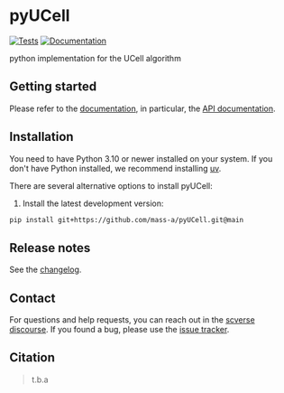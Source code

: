 # pyUCell

[![Tests][badge-tests]][tests]
[![Documentation][badge-docs]][documentation]

[badge-tests]: https://img.shields.io/github/actions/workflow/status/mass-a/pyUCell/test.yaml?branch=main
[badge-docs]: https://img.shields.io/readthedocs/pyUCell

python implementation for the UCell algorithm

## Getting started

Please refer to the [documentation][],
in particular, the [API documentation][].

## Installation

You need to have Python 3.10 or newer installed on your system.
If you don't have Python installed, we recommend installing [uv][].

There are several alternative options to install pyUCell:

<!--
1) Install the latest release of `pyUCell` from [PyPI][]:

```bash
pip install pyUCell
```
-->

1. Install the latest development version:

```bash
pip install git+https://github.com/mass-a/pyUCell.git@main
```

## Release notes

See the [changelog][].

## Contact

For questions and help requests, you can reach out in the [scverse discourse][].
If you found a bug, please use the [issue tracker][].

## Citation

> t.b.a

[uv]: https://github.com/astral-sh/uv
[scverse discourse]: https://discourse.scverse.org/
[issue tracker]: https://github.com/mass-a/pyUCell/issues
[tests]: https://github.com/mass-a/pyUCell/actions/workflows/test.yaml
[documentation]: https://pyUCell.readthedocs.io
[changelog]: https://pyUCell.readthedocs.io/en/latest/changelog.html
[api documentation]: https://pyUCell.readthedocs.io/en/latest/api.html
[pypi]: https://pypi.org/project/pyUCell
